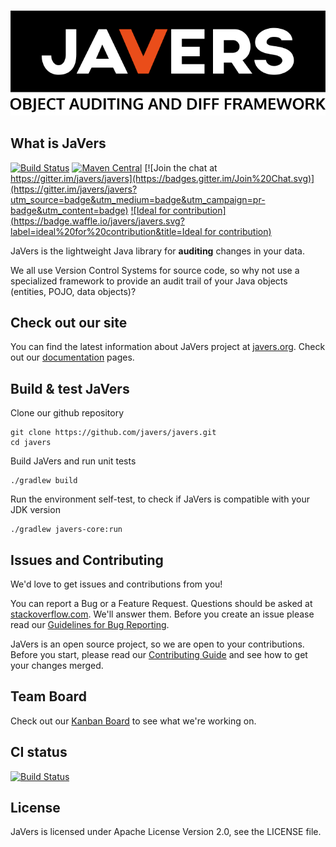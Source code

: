 ﻿﻿
![javers-black-logo-1.0.png](javers-black-logo-1.0.png)

## What is JaVers

[![Build Status](https://travis-ci.org/javers/javers.svg?branch=master)](https://travis-ci.org/javers/javers/)
[![Maven Central](https://maven-badges.herokuapp.com/maven-central/org.javers/javers-core/badge.svg)](https://maven-badges.herokuapp.com/maven-central/org.javers/javers-core)
[![Join the chat at https://gitter.im/javers/javers](https://badges.gitter.im/Join%20Chat.svg)](https://gitter.im/javers/javers?utm_source=badge&utm_medium=badge&utm_campaign=pr-badge&utm_content=badge)
[![Ideal for contribution](https://badge.waffle.io/javers/javers.svg?label=ideal%20for%20contribution&title=Ideal for contribution)](http://waffle.io/javers/javers)

JaVers is the lightweight Java library for **auditing** changes in your data.

We all use Version Control Systems for source code,
so why not use a specialized framework to provide
an audit trail of your Java objects (entities, POJO, data objects)?

## Check out our site
You can find the latest information about JaVers project at [javers.org](http://javers.org).
Check out our [documentation](http://javers.org/documentation)</a> pages.

## Build & test JaVers
Clone our github repository

```
git clone https://github.com/javers/javers.git
cd javers
```

Build JaVers and run unit tests

```
./gradlew build
```

Run the environment self-test, to check if JaVers is compatible with your JDK version

```
./gradlew javers-core:run
```

## Issues and Contributing
We'd love to get issues and contributions from you!

You can report a Bug or a Feature Request.
Questions should be asked at [stackoverflow.com](http://stackoverflow.com/questions/tagged/javers?sort=newest).
We'll answer them.
Before you create an issue please read our
[Guidelines for Bug Reporting](CONTRIBUTING.md#guidelines-for-bug-reporting).

JaVers is an open source project, so we are open to your contributions.
Before you start, please read our
[Contributing Guide](CONTRIBUTING.md#guidelines-for-contributors) and see how to get your changes merged.

## Team Board
Check out our [Kanban Board](https://waffle.io/javers/javers) to see what we're working on. 

## CI status
[![Build Status](https://travis-ci.org/javers/javers.png?branch=master)](https://travis-ci.org/javers/javers)

## License
JaVers is licensed under Apache License Version 2.0, see the LICENSE file.